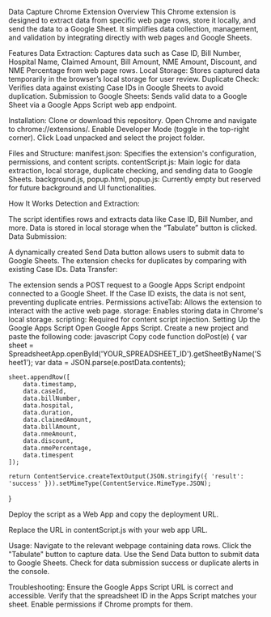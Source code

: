 Data Capture Chrome Extension
Overview
This Chrome extension is designed to extract data from specific web page rows, store it locally, and send the data to a Google Sheet. It simplifies data collection, management, and validation by integrating directly with web pages and Google Sheets.

Features
Data Extraction: Captures data such as Case ID, Bill Number, Hospital Name, Claimed Amount, Bill Amount, NME Amount, Discount, and NME Percentage from web page rows.
Local Storage: Stores captured data temporarily in the browser’s local storage for user review.
Duplicate Check: Verifies data against existing Case IDs in Google Sheets to avoid duplication.
Submission to Google Sheets: Sends valid data to a Google Sheet via a Google Apps Script web app endpoint.

Installation:
Clone or download this repository.
Open Chrome and navigate to chrome://extensions/.
Enable Developer Mode (toggle in the top-right corner).
Click Load unpacked and select the project folder.

Files and Structure:
manifest.json: Specifies the extension's configuration, permissions, and content scripts.
contentScript.js: Main logic for data extraction, local storage, duplicate checking, and sending data to Google Sheets.
background.js, popup.html, popup.js: Currently empty but reserved for future background and UI functionalities.

How It Works
Detection and Extraction:

The script identifies rows and extracts data like Case ID, Bill Number, and more.
Data is stored in local storage when the “Tabulate” button is clicked.
Data Submission:

A dynamically created Send Data button allows users to submit data to Google Sheets.
The extension checks for duplicates by comparing with existing Case IDs.
Data Transfer:

The extension sends a POST request to a Google Apps Script endpoint connected to a Google Sheet.
If the Case ID exists, the data is not sent, preventing duplicate entries.
Permissions
activeTab: Allows the extension to interact with the active web page.
storage: Enables storing data in Chrome's local storage.
scripting: Required for content script injection.
Setting Up the Google Apps Script
Open Google Apps Script.
Create a new project and paste the following code:
javascript
Copy code
function doPost(e) {
    var sheet = SpreadsheetApp.openById('YOUR_SPREADSHEET_ID').getSheetByName('Sheet1');
    var data = JSON.parse(e.postData.contents);
    
    sheet.appendRow([
        data.timestamp,
        data.caseId,
        data.billNumber,
        data.hospital,
        data.duration,
        data.claimedAmount,
        data.billAmount,
        data.nmeAmount,
        data.discount,
        data.nmePercentage,
        data.timespent
    ]);
    
    return ContentService.createTextOutput(JSON.stringify({ 'result': 'success' })).setMimeType(ContentService.MimeType.JSON);
}

Deploy the script as a Web App and copy the deployment URL.

Replace the URL in contentScript.js with your web app URL.

Usage:
Navigate to the relevant webpage containing data rows.
Click the "Tabulate" button to capture data.
Use the Send Data button to submit data to Google Sheets.
Check for data submission success or duplicate alerts in the console.

Troubleshooting:
Ensure the Google Apps Script URL is correct and accessible.
Verify that the spreadsheet ID in the Apps Script matches your sheet.
Enable permissions if Chrome prompts for them.
